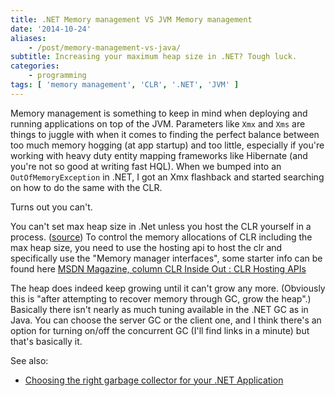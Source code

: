 ```yaml
---
title: .NET Memory management VS JVM Memory management
date: '2014-10-24'
aliases:
    - /post/memory-management-vs-java/
subtitle: Increasing your maximum heap size in .NET? Tough luck.
categories:
    - programming
tags: [ 'memory management', 'CLR', '.NET', 'JVM' ]
---
```

Memory management is something to keep in mind when deploying and running applications on top of the JVM. Parameters like `Xmx` and `Xms` are things to juggle with when it comes to finding the perfect balance between too much memory hogging (at app startup) and too little, especially if you're working with heavy duty entity mapping frameworks like Hibernate (and you're not so good at writing fast HQL). 
When we bumped into an `OutOfMemoryException` in .NET, I got an Xmx flashback and started searching on how to do the same with the CLR. 

Turns out you can't. 

You can't set max heap size in .Net unless you host the CLR yourself in a process. ([source](http://stackoverflow.com/questions/301393/can-i-and-do-i-ever-want-to-set-the-maximum-heap-size-in-net))
To control the memory allocations of CLR including the max heap size, you need to use the hosting api to host the clr and specifically use the "Memory manager interfaces", some starter info can be found here [MSDN Magazine, column CLR Inside Out : CLR Hosting APIs](http://msdn.microsoft.com/en-us/magazine/cc163567.aspx)

The heap does indeed keep growing until it can't grow any more. (Obviously this is "after attempting to recover memory through GC, grow the heap".) Basically there isn't nearly as much tuning available in the .NET GC as in Java. You can choose the server GC or the client one, and I think there's an option for turning on/off the concurrent GC (I'll find links in a minute) but that's basically it.

See also: 
  - [Choosing the right garbage collector for your .NET Application](http://www.atalasoft.com/cs/blogs/rickm/archive/2008/05/14/choosing-the-right-garbage-collector-settings-for-your-application-net-memory-management-part-4.aspx)
